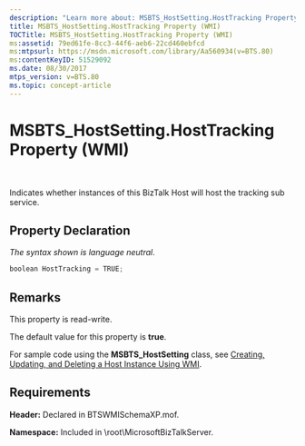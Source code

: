```yaml
---
description: "Learn more about: MSBTS_HostSetting.HostTracking Property (WMI)"
title: MSBTS_HostSetting.HostTracking Property (WMI)
TOCTitle: MSBTS_HostSetting.HostTracking Property (WMI)
ms:assetid: 79ed61fe-8cc3-44f6-aeb6-22cd460ebfcd
ms:mtpsurl: https://msdn.microsoft.com/library/Aa560934(v=BTS.80)
ms:contentKeyID: 51529092
ms.date: 08/30/2017
mtps_version: v=BTS.80
ms.topic: concept-article
---
```


# MSBTS\_HostSetting.HostTracking Property (WMI)

 

Indicates whether instances of this BizTalk Host will host the tracking sub service.

## Property Declaration

*The syntax shown is language neutral*.

```C#
boolean HostTracking = TRUE;  
```

## Remarks

This property is read-write.

The default value for this property is **true**.

For sample code using the **MSBTS\_HostSetting** class, see [Creating, Updating, and Deleting a Host Instance Using WMI](creating-updating-and-deleting-a-host-instance-using-wmi.md).

## Requirements

**Header:** Declared in BTSWMISchemaXP.mof.

**Namespace:** Included in \\root\\MicrosoftBizTalkServer.

